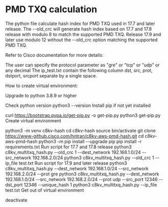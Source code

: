# PMD TXQ calculation
The python file calculate hash index for PMD TXQ used in 17.7 and later release. The --old_crc will generate hash index based on 17.7 and 17.8 release with modulo 8 to match the supported PMD TXQ. Release 17.9 and later use modulo 12 without the --old_crc option matching the supported PMD TXQ.

Refer to Cisco documentation for more details: 

The user can specify the protocol parameter as "gre" or "tcp" or "udp" or any decimal The ip_test.txt contain the following column dst, src, prot, dstport, srcport separate by a single space.

How to create virtual environment:

Upgrade to python 3.8.9 or higher

Check python version
python3 --version
Install pip if not yet installed

curl https://bootstrap.pypa.io/get-pip.py -o get-pip.py
python3 get-pip.py
Create virtual environment

python3 -m venv c8kv-hash
cd c8kv-hash
source bin/activate
git clone https://www-github.cisco.com/hntran/c8kv-aws-pmd-hash.git
cd c8kv-aws-pmd-hash
python3 -m pip install --upgrade pip
pip install -r requirements.txt
Run script for 17.7 and 17.8 release
python3 c8kv_multitxq_hash.py --old_crc 1 --dest_network 192.168.1.0/24 --src_network 192.168.2.0/24
python3 c8kv_multitxq_hash.py --old_crc 1 --ip_file test.txt
Run script for 17.9 and later release
python3 c8kv_multitxq_hash.py --dest_network 192.168.1.0/24 --src_network 192.168.2.0/24 --prot gre
python3 c8kv_multitxq_hash.py --dest_network 192.168.1.0/24 --src_network 192.168.2.0/24 --prot udp --src_port 12346 --dst_port 12346 --unique_hash 1
python3 c8kv_multitxq_hash.py --ip_file test.txt
Get out of virtual environment

deactivate
